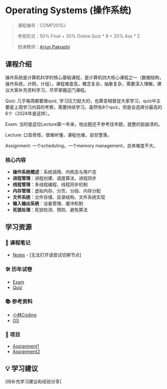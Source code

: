 # Operating Systems (操作系统)

> 课程编号：COMP2012J
>
> 考核形式：50% Final + 30% Online Quiz * 8 + 20% Ass * 2
>
> 授课教师：[Arjun Pakrashi](https://phoxis.github.io/)
>
>

## 课程介绍

操作系统是计算机科学的核心基础课程，是计算机四大核心课程之一（数据结构，操作系统，计网，计组）。课程难度高，概念复杂，抽象复杂，需要深入理解。建议大家补充资料学习，尽早掌握这门课程。

Quiz: 几乎每周都要做quiz, 学习压力挺大的，也算变相督促大家学习，quiz中主要是上周学习内容的考察，需要持续学习。虽然有8个quiz，但是会选择分最高的6个（2024年是这样）。

Exam: 当时是这位Lecture第一年来，他出题还不参考往年题，就整的挺崩溃的。

Lecture: 口音奇怪，很难听懂，课程也难，自甘堕落。

Assignment: 一个scheduling，一个memory management，总体难度不大。


### 核心内容
- **操作系统概述**：系统调用、内核态与用户态
- **进程管理**：进程创建、调度算法、进程同步
- **线程管理**：多线程编程、线程同步机制
- **内存管理**：虚拟内存、分页、分段、内存分配
- **文件系统**：文件存储、目录结构、文件系统实现
- **输入输出系统**：设备管理、缓冲机制
- **死锁处理**：死锁检测、预防、避免算法


## 学习资源

### 📝 课程笔记
- [Notes](https://mrlepro.com/2023/11/27/Stage2/OS_Notes/) - [无法打开请尝试切换节点]

### 🛠️ 历年试卷
- [Exam](./Exam/) 
- [Quiz](./OS-Quiz.md) 

### 📚 参考资料
- [小林Coding](https://xiaolincoding.com/os/) 
- [OS](Operating%20System%20Concepts%2010th%20Edition英文版.pdf)

### 🚀 项目
- [Assignment1](https://github.com/buzhidaoqusm/COMP2012J_Assignment1.git)
- [Assignment2](https://github.com/buzhidaoqusm/COMP2012J_Assignment2.git)

## 💡 学习建议

[待补充学习建议和经验分享]
